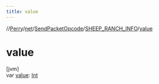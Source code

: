 ```yaml
---
title: value
---
```

//[Perry](../../../../index.html)/[net](../../index.html)/[SendPacketOpcode](../index.html)/[SHEEP_RANCH_INFO](index.html)/[value](value.html)



# value



[jvm]\
var [value](value.html): [Int](https://kotlinlang.org/api/latest/jvm/stdlib/kotlin/-int/index.html)




